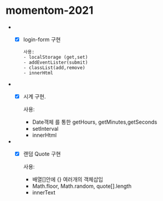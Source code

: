 # momentom-2021
- - [x] login-form 구현

        사용: 
        - localStorage (get,set)
        - addEventLister(submit)
        - classList(add,remove)
        - innerHtml  
  
- - [x]  시계 구현.

        사용: 
        - Date객체 를 통한 getHours, getMinutes,getSeconds 
        - setInterval
        - innerHtml
  
- - [x]  랜덤 Quote 구현

        사용: 
        - 배열[]안에 {} 여러개의 객체삽입
        - Math.floor, Math.random, quote[].length
        - innerText
